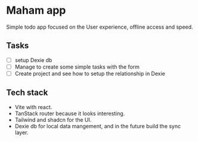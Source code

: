 # Maham app

Simple todo app focused on the User experience, offline access and speed.


## Tasks
- [ ] setup Dexie db 
- [ ] Manage to create some simple tasks with the form
- [ ] Create project and see how to setup the relationship in Dexie

## Tech stack 

- Vite with react.
- TanStack router because it looks interesting.
- Tailwind and shadcn for the UI.
- Dexie db for local data mangement, and in the future build the sync layer.